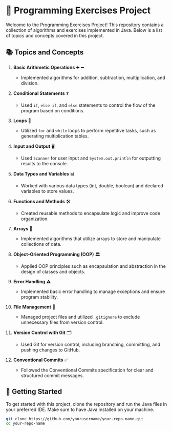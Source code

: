 # 🚀 Programming Exercises Project

Welcome to the Programming Exercises Project! This repository contains a collection of algorithms and exercises implemented in Java. Below is a list of topics and concepts covered in this project.

## 📚 Topics and Concepts

1. **Basic Arithmetic Operations** ➕ ➖
    - Implemented algorithms for addition, subtraction, multiplication, and division.

2. **Conditional Statements** ❓
    - Used `if`, `else if`, and `else` statements to control the flow of the program based on conditions.

3. **Loops** 🔄
    - Utilized `for` and `while` loops to perform repetitive tasks, such as generating multiplication tables.

4. **Input and Output** 🖥️
    - Used `Scanner` for user input and `System.out.println` for outputting results to the console.

5. **Data Types and Variables** 📊
    - Worked with various data types (int, double, boolean) and declared variables to store values.

6. **Functions and Methods** 🛠️
    - Created reusable methods to encapsulate logic and improve code organization.

7. **Arrays** 📏
    - Implemented algorithms that utilize arrays to store and manipulate collections of data.

8. **Object-Oriented Programming (OOP)** 🏛️
    - Applied OOP principles such as encapsulation and abstraction in the design of classes and objects.

9. **Error Handling** ⚠️
    - Implemented basic error handling to manage exceptions and ensure program stability.

10. **File Management** 📁
    - Managed project files and utilized `.gitignore` to exclude unnecessary files from version control.

11. **Version Control with Git** 🗂️
    - Used Git for version control, including branching, committing, and pushing changes to GitHub.

12. **Conventional Commits** ✅
    - Followed the Conventional Commits specification for clear and structured commit messages.

## 🎉 Getting Started

To get started with this project, clone the repository and run the Java files in your preferred IDE. Make sure to have Java installed on your machine.

```bash
git clone https://github.com/yourusername/your-repo-name.git
cd your-repo-name